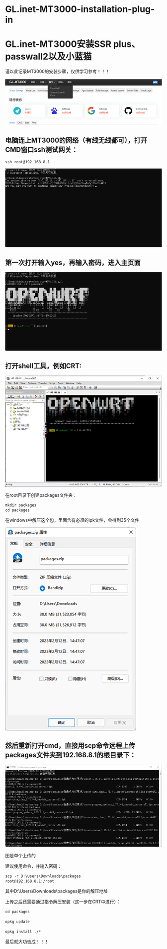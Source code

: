 # GL.inet-MT3000-installation-plug-in
# GL.inet-MT3000安装SSR plus、passwall2以及小蓝猫

谨以此记录MT3000的安装步骤，仅供学习参考！！！

![实测速度](实测速度.png)

## 电脑连上MT3000的网络（有线无线都可），打开CMD窗口ssh测试网关：

```
ssh root@192.168.8.1
```

![cmd](cmd.png)

## 第一次打开输入yes，再输入密码，进入主页面

![cmd2](cmd2.png)

## 打开shell工具，例如CRT:

![CRT](CRT.png)

在root目录下创建packages文件夹：

```
mkdir packages
cd packages
```

在windows中解压这个包，里面含有必须的ipk文件，会得到35个文件

![packages](packages.png)

## 然后重新打开cmd，直接用scp命令远程上传packages文件夹到192.168.8.1的根目录下：

![scp](scp.png)

图是单个上传的

建议使用命令，并输入密码：

```
scp -r D:\Users\Downloads\packages
root@192.168.8.1:/root
```

其中D:\Users\Downloads\packages是你的解压地址

上传之后还需要通过指令解压安装（这一步在CRT中进行）：

```
cd packages

opkg update

opkg install ./*
```

最后就大功告成！！！
